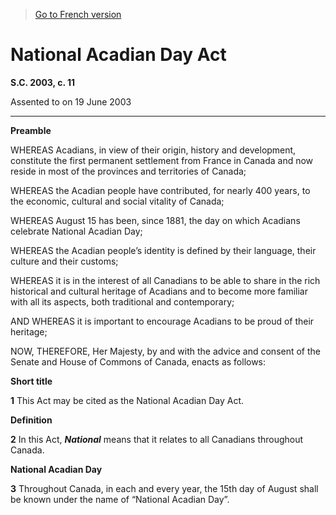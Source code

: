 > [Go to French version](/fr/Lois/Lois%20du%20Canada/2003/ch.%2011.md)

# National Acadian Day Act

**S.C. 2003, c. 11**


Assented to on 19 June 2003

----------




**Preamble**

WHEREAS Acadians, in view of their origin, history and development, constitute the first permanent settlement from France in Canada and now reside in most of the provinces and territories of Canada;

WHEREAS the Acadian people have contributed, for nearly 400 years, to the economic, cultural and social vitality of Canada;

WHEREAS August 15 has been, since 1881, the day on which Acadians celebrate National Acadian Day;

WHEREAS the Acadian people’s identity is defined by their language, their culture and their customs;

WHEREAS it is in the interest of all Canadians to be able to share in the rich historical and cultural heritage of Acadians and to become more familiar with all its aspects, both traditional and contemporary;

AND WHEREAS it is important to encourage Acadians to be proud of their heritage;



NOW, THEREFORE, Her Majesty, by and with the advice and consent of the Senate and House of Commons of Canada, enacts as follows:






**Short title**

**1** This Act may be cited as the National Acadian Day Act.




**Definition**

**2** In this Act, ***National*** means that it relates to all Canadians throughout Canada.




**National Acadian Day**

**3** Throughout Canada, in each and every year, the 15th day of August shall be known under the name of “National Acadian Day”.


